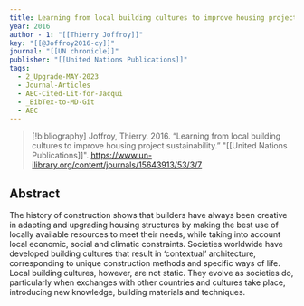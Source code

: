 ```yaml
---
title: Learning from local building cultures to improve housing project sustainability
year: 2016
author - 1: "[[Thierry Joffroy]]"
key: "[[@Joffroy2016-cy]]"
journal: "[[UN chronicle]]"
publisher: "[[United Nations Publications]]"
tags:
  - 2_Upgrade-MAY-2023
  - Journal-Articles
  - AEC-Cited-Lit-for-Jacqui
  - _BibTex-to-MD-Git
  - AEC
---
```


> [!bibliography]
> Joffroy, Thierry. 2016. “Learning from local building cultures to improve housing project sustainability.” "[[United Nations Publications]]". https://www.un-ilibrary.org/content/journals/15643913/53/3/7

## Abstract
The history of construction shows that builders have always been creative in adapting and upgrading housing structures by making the best use of locally available resources to meet their needs, while taking into account local economic, social and climatic constraints. Societies worldwide have developed building cultures that result in ‘contextual’ architecture, corresponding to unique construction methods and specific ways of life. Local building cultures, however, are not static. They evolve as societies do, particularly when exchanges with other countries and cultures take place, introducing new knowledge, building materials and techniques.